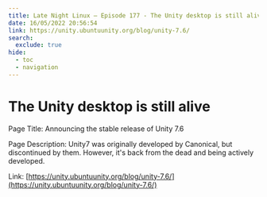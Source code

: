 ```yaml
---
title: Late Night Linux – Episode 177 - The Unity desktop is still alive
date: 16/05/2022 20:56:54
link: https://unity.ubuntuunity.org/blog/unity-7.6/
search:
  exclude: true
hide:
  - toc
  - navigation
---
```


# The Unity desktop is still alive

Page Title: Announcing the stable release of Unity 7.6

Page Description: Unity7 was originally developed by Canonical, but discontinued by them. However, it's back from the dead and being actively developed. 

Link: [https://unity.ubuntuunity.org/blog/unity-7.6/](https://unity.ubuntuunity.org/blog/unity-7.6/)